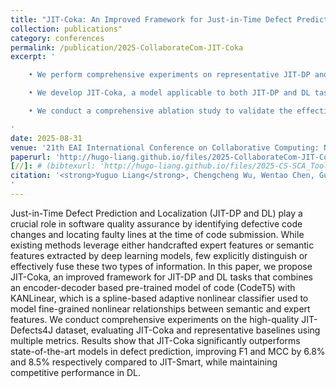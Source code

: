 ```yaml
---
title: "JIT-Coka: An Improved Framework for Just-in-Time Defect Prediction and Localization Using Fused Features of Code Change"
collection: publications"
category: conferences
permalink: /publication/2025-CollaborateCom-JIT-Coka
excerpt: '

    • We perform comprehensive experiments on representative JIT-DP and DL models using the high quality JIT-Defects4J dataset and evaluate them with multiple metrics to fill the evaluation gap in prior studies.<br>

    • We develop JIT-Coka, a model applicable to both JIT-DP and DL tasks. On the DP task, JIT-Coka achieves significantly better performance than the current state-of-the-art model (JIT-Smart) in terms of Precision and MCC, while maintaining comparable performance in DL.<br>

    • We conduct a comprehensive ablation study to validate the effectiveness of each component of JIT-Coka. Moreover, the implementation and trained models are made publicly available to facilitate future research.

'
date: 2025-08-31
venue: '21th EAI International Conference on Collaborative Computing: Networking, Applications and Worksharing'
paperurl: 'http://hugo-liang.github.io/files/2025-CollaborateCom-JIT-Coka.pdf'
[//]: # (bibtexurl: 'http://hugo-liang.github.io/files/2025-CS-SCA_Tools.bib')
citation: '<strong>Yuguo Liang</strong>, Chengcheng Wu, Wentao Chen, Guisheng Fan, Huiqun Yu. JIT-Coka: An Improved Framework for Just-in-Time Defect Prediction and Localization Using Fused Features of Code Change. Collaborative Computing: Networking, Applications and Worksharing. CollaborateCom 2025. [CCF-C][预出版]
'
---
```


Just-in-Time Defect Prediction and Localization (JIT-DP and DL) play a crucial role in software quality assurance by identifying defective code changes and locating faulty lines at the time of code submission. While existing methods leverage either handcrafted expert features or semantic features extracted by deep learning models, few explicitly distinguish or effectively fuse these two types of information. In this paper, we propose JIT-Coka, an improved framework for JIT-DP and DL tasks that combines an encoder-decoder based pre-trained model of code (CodeT5) with KANLinear, which is a spline-based adaptive nonlinear classifier used to model fine-grained nonlinear relationships between semantic and expert features. We conduct comprehensive experiments on the high-quality JIT-Defects4J dataset, evaluating JIT-Coka and representative baselines using multiple metrics. Results show that JIT-Coka significantly outperforms state-of-the-art models in defect prediction, improving F1 and MCC by 6.8% and 8.5% respectively compared to JIT-Smart, while maintaining competitive performance in DL.
